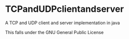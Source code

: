 # TCPandUDPclientandserver
A TCP and UDP client and server implementation in java

This falls under the GNU General Public License
